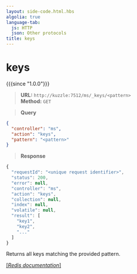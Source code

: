 ```yaml
---
layout: side-code.html.hbs
algolia: true
language-tab:
  js: HTTP
  json: Other protocols
title: keys
---
```



# keys

{{{since "1.0.0"}}}



<blockquote class="js">
<p>
<b>URL:</b> <code>http://kuzzle:7512/ms/_keys/&lt;pattern&gt;</code>  
<br><b>Method:</b> <code>GET</code>
</p>
</blockquote>

<blockquote class="json">
<p>
<b>Query</b>
</p>
</blockquote>


```json
{
  "controller": "ms",
  "action": "keys",
  "pattern": "<pattern>"
}
```

>**Response**

```javascript
{
  "requestId": "<unique request identifier>",
  "status": 200,
  "error": null,
  "controller": "ms",
  "action": "keys",
  "collection": null,
  "index": null,
  "volatile": null,
  "result": [
    "key1",
    "key2",
    "..."
  ]
}
```

Returns all keys matching the provided pattern.

[[_Redis documentation_]](https://redis.io/commands/keys)
